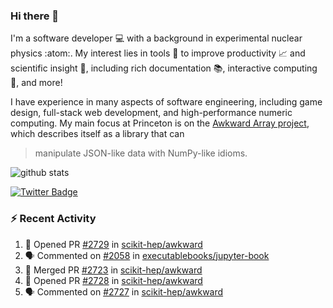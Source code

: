 ### Hi there 👋 

I'm a software developer 💻 with a background in experimental nuclear physics :atom:. My interest lies in tools :wrench: to improve productivity :chart_with_upwards_trend: and scientific insight :telescope:, including rich documentation 📚, interactive computing 🧮, and more! 

I have experience in many aspects of software engineering, including game design, full-stack web development, and high-performance numeric computing. My main focus at Princeton is on the [Awkward Array project](awkward-array.org/), which describes itself as a library that can 
> manipulate JSON-like data with NumPy-like idioms.

![github stats](https://github-readme-stats.vercel.app/api?username=agoose77&show_icons=true&hide_rank=true&hide_title=true&bg_color=30,e76445,904e95&text_color=efe3ec&icon_color=efe3ec)
<!--
**agoose77/agoose77** is a ✨ _special_ ✨ repository because its `README.md` (this file) appears on your GitHub profile.

Here are some ideas to get you started:

- 🔭 I’m currently working on ...
- 🌱 I’m currently learning ...
- 👯 I’m looking to collaborate on ...
- 🤔 I’m looking for help with ...
- 💬 Ask me about ...
- 📫 How to reach me: ...
- 😄 Pronouns: ...
- ⚡ Fun fact: ...
-->

[![Twitter Badge](https://img.shields.io/twitter/follow/agoose77?style=flat-square&logo=Twitter&logoColor=white&color=cornflowerblue)](https://twitter.com/agoose77)

### :zap: Recent Activity

<!--START_SECTION:activity-->
1. 💪 Opened PR [#2729](https://github.com/scikit-hep/awkward/pull/2729) in [scikit-hep/awkward](https://github.com/scikit-hep/awkward)
2. 🗣 Commented on [#2058](https://github.com/executablebooks/jupyter-book/issues/2058#issuecomment-1738254766) in [executablebooks/jupyter-book](https://github.com/executablebooks/jupyter-book)
3. 🎉 Merged PR [#2723](https://github.com/scikit-hep/awkward/pull/2723) in [scikit-hep/awkward](https://github.com/scikit-hep/awkward)
4. 💪 Opened PR [#2728](https://github.com/scikit-hep/awkward/pull/2728) in [scikit-hep/awkward](https://github.com/scikit-hep/awkward)
5. 🗣 Commented on [#2727](https://github.com/scikit-hep/awkward/issues/2727#issuecomment-1738032109) in [scikit-hep/awkward](https://github.com/scikit-hep/awkward)
<!--END_SECTION:activity-->
